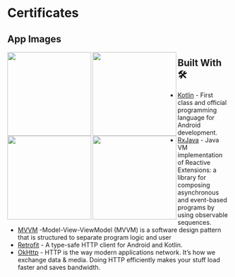 # Certificates

## App Images
<img src="https://m7madmagdy.github.io/pages/1.png" width="190px" align="left">
<img src="https://m7madmagdy.github.io/pages/2.png" width="190px" align="left">
<img src="https://m7madmagdy.github.io/pages/3.png" width="190px" align="left">
<img src="https://m7madmagdy.github.io/pages/4.png" width="190px" align="left">

 ## Built With 🛠
- [Kotlin](https://kotlinlang.org/) - First class and official programming language for Android development.
- [RxJava](https://github.com/ReactiveX/RxJava) - Java VM implementation of Reactive Extensions: a library for composing asynchronous and event-based programs by using observable sequences.
- [MVVM](https://developer.android.com/topic/architecture) -Model-View-ViewModel (MVVM) is a software design pattern that is structured to separate program logic and user
- [Retrofit](https://github.com/square/retrofit) - A type-safe HTTP client for Android and Kotlin.
- [OkHttp](https://square.github.io/okhttp/) - HTTP is the way modern applications network. It’s how we exchange data & media. Doing HTTP efficiently makes your stuff load faster and saves bandwidth.
